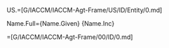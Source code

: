 
US.=[G/IACCM/IACCM-Agt-Frame/US/ID/Entity/0.md]

Name.Full={Name.Given} {Name.Inc}

=[G/IACCM/IACCM-Agt-Frame/00/ID/0.md]
